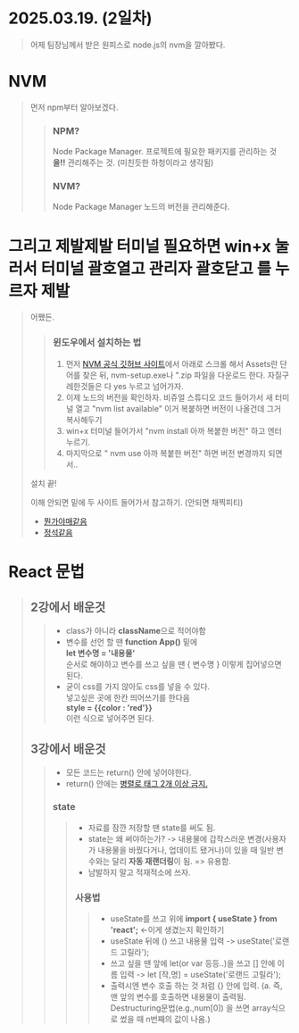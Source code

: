 # 2025.03.19. (2일차)

>어제 팀장님께서 받은 원피스로 node.js의 nvm을 깔아봤다.
# NVM
>먼저 npm부터 알아보겠다.
>>### NPM?
>>Node Package Manager.
>>프로젝트에 필요한 패키지를 관리하는 것 **을!!** 관리해주는 것. (미친듯한 하청이라고 생각됨)
>>### NVM?
>>Node Package Manager
>>노드의 버전을 관리해준다.
# 그리고 제발제발 터미널 필요하면 win+x 눌러서 터미널 괄호열고 관리자 괄호닫고 를 누르자 제발
>어쨌든.
>>### 윈도우에서 설치하는 법
>>1. 먼저 [NVM 공식 깃허브 사이트](https://github.com/coreybutler/nvm-windows/releases)에서 아래로 스크롤 해서 Assets란 단어를 찾은 뒤, nvm-setup.exe나 ".zip 파일을 다운로드 한다.
>> 자질구레한것들은 다 yes 누르고 넘어가자.
>>2. 이제 노드의 버전을 확인하자. 비쥬얼 스튜디오 코드 들어가서 새 터미널 열고
>> "nvm list available" 이거 복붙하면 버전이 나올건데 그거 복사해두기
>>3. win+x 터미널 들어가서 "nvm install 아까 복붙한 버전" 하고 엔터 누르기.
>>4. 마지막으로 " nvm use 아까 복붙한 버전" 하면 버전 변경까지 되면서..
>
> 설치 끝!
>
> 이해 안되면 밑에 두 사이트 들어가서 참고하기. (안되면 채찍피티)
>- [뭔가야매같음](https://dulidungsil.tistory.com/entry/Windows-NVM-%EC%84%A4%EC%B9%98%ED%95%98%EA%B8%B0install)
>- [정석같음](https://aspring.tistory.com/entry/Window-%EC%9C%88%EB%8F%84%EC%9A%B0%EC%97%90%EC%84%9C-nvm-%EC%82%AC%EC%9A%A9%ED%95%98%EA%B8%B0%EC%84%A4%EC%B9%98-%EC%82%AC%EC%9A%A9)

# React 문법
> ## 2강에서 배운것
> >- class가 아니라 **className**으로 적어야함
> >- 변수를 선언 할 땐 **function App()** 밑에<br>
>>**let 변수명 = '내용물'**<br>
>>순서로 해야하고 변수를 쓰고 싶을 땐
  { 변수명 }
>> 이렇게 집어넣으면 된다.
> >- 굳이 css를 가지 않아도 css를 넣을 수 있다.<br>
>> 넣고싶은 곳에 한칸 띄어쓰기를 한다음<br>
  **style = {{color : 'red'}}**<br>
>>이런 식으로 넣어주면 된다.
>## 3강에서 배운것
>>- 모든 코드는 return() 안에 넣어야한다.
>>- return() 안에는 [병렬로 태그 2개 이상 금지.](https://youtu.be/fE4t2Ovgp-0?si=ewTw48JL7bj6qdeD&t=65)
>>### state
>>>- 자료를 잠깐 저장할 땐 state를 써도 됨.
>>>- state는 왜 써야하는가? -> 내용물에 갑작스러운 변경(사용자가 내용물을 바꿨다거나, 업데이트 됐거나)이 있을 때 일반 변수와는 달리 **자동 재랜더링**이 됨. => 유용함.
>>>- 남발하지 말고 적재적소에 쓰자.
>>>
>>>### 사용법
>>>>- useState를 쓰고 위에 **import { useState } from 'react';** <-이게 생겼는지 확인하기
>>>>- useState 뒤에 () 쓰고 내용물 입력 -> useState('로랜드 고릴라');
>>>>- 쓰고 싶을 땐 앞에 let(or var 등등..)을 쓰고 [] 안에 이름 입력 -> let [작,명] = useState('로랜드 고릴라');
>>>>- 출력시엔 변수 호출 하는 것 처럼 {} 안에 입력. (a. 즉, 맨 앞의 변수를 호출하면 내용물이 출력됨. Destructuring문법(e.g.,num[0]) 을 쓰면 array식으로 썼을 때 n번째의 값이 나옴.)
